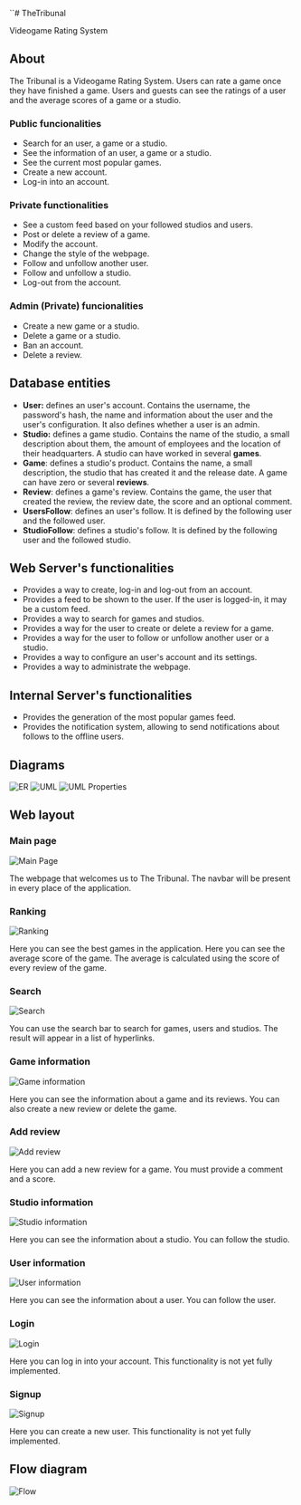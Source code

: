 ``# TheTribunal

Videogame Rating System

## About

The Tribunal is a Videogame Rating System. Users can rate a game once they have finished a game. Users and guests can
see the ratings of a user and the average scores of a game or a studio.

### Public funcionalities

- Search for an user, a game or a studio.
- See the information of an user, a game or a studio.
- See the current most popular games.
- Create a new account.
- Log-in into an account.

### Private functionalities

- See a custom feed based on your followed studios and users.
- Post or delete a review of a game.
- Modify the account.
- Change the style of the webpage.
- Follow and unfollow another user.
- Follow and unfollow a studio.
- Log-out from the account.

### Admin (Private) funcionalities

- Create a new game or a studio.
- Delete a game or a studio.
- Ban an account.
- Delete a review.

## Database entities

- **User:** defines an user's account. Contains the username, the password's hash, the name and information about the
  user and the user's configuration. It also defines whether a user is an admin.
- **Studio:** defines a game studio. Contains the name of the studio, a small description about them, the amount of
  employees and the location of their headquarters. A studio can have worked in several **games**.
- **Game**: defines a studio's product. Contains the name, a small description, the studio that has created it and the
  release date. A game can have zero or several **reviews**.
- **Review**: defines a game's review. Contains the game, the user that created the review, the review date, the score
  and an optional comment.
- **UsersFollow**: defines an user's follow. It is defined by the following user and the followed user.
- **StudioFollow**: defines a studio's follow. It is defined by the following user and the followed studio.

## Web Server's functionalities

- Provides a way to create, log-in and log-out from an account.
- Provides a feed to be shown to the user. If the user is logged-in, it may be a custom feed.
- Provides a way to search for games and studios.
- Provides a way for the user to create or delete a review for a game.
- Provides a way for the user to follow or unfollow another user or a studio.
- Provides a way to configure an user's account and its settings.
- Provides a way to administrate the webpage.

## Internal Server's functionalities

- Provides the generation of the most popular games feed.
- Provides the notification system, allowing to send notifications about follows to the offline users.

## Diagrams

![ER](/pictures/the_tribunal_er.png)
![UML](/pictures/uml_properties.png)
![UML Properties](/pictures/uml_relations.png)

## Web layout

### Main page

![Main Page](/pictures/pages/main.png)

The webpage that welcomes us to The Tribunal. The navbar will be present in every place of the application.

### Ranking

![Ranking](/pictures/pages/ranking.png)

Here you can see the best games in the application. Here you can see the average score of the game. The average is
calculated using the score of every review of the game.

### Search

![Search](/pictures/pages/search.png)

You can use the search bar to search for games, users and studios. The result will appear in a list of hyperlinks.

### Game information

![Game information](/pictures/pages/game.png)

Here you can see the information about a game and its reviews. You can also create a new review or delete the game. 

### Add review

![Add review](/pictures/pages/review.png)

Here you can add a new review for a game. You must provide a comment and a score.

### Studio information

![Studio information](/pictures/pages/studio.png)

Here you can see the information about a studio. You can follow the studio.

### User information

![User information](/pictures/pages/user.png)

Here you can see the information about a user. You can follow the user.

### Login

![Login](/pictures/pages/login.png)

Here you can log in into your account. This functionality is not yet fully implemented.

### Signup

![Signup](/pictures/pages/signup.png)

Here you can create a new user. This functionality is not yet fully implemented.

## Flow diagram

![Flow](/pictures/pages/diagram.png)

